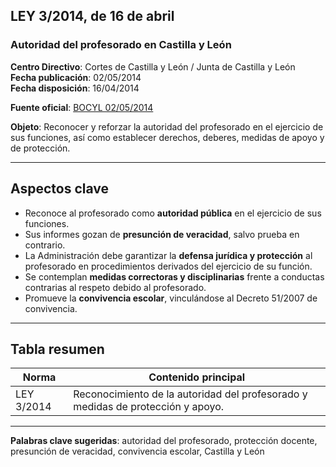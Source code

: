 ## LEY 3/2014, de 16 de abril
### Autoridad del profesorado en Castilla y León

**Centro Directivo**: Cortes de Castilla y León / Junta de Castilla y León  
**Fecha publicación**: 02/05/2014  
**Fecha disposición**: 16/04/2014  

**Fuente oficial**: [BOCYL 02/05/2014](https://bocyl.jcyl.es/boletines/2014/05/02/pdf/BOCYL-D-02052014-1.pdf)

**Objeto**: Reconocer y reforzar la autoridad del profesorado en el ejercicio de sus funciones, así como establecer derechos, deberes, medidas de apoyo y de protección.

---

## Aspectos clave

- Reconoce al profesorado como **autoridad pública** en el ejercicio de sus funciones.  
- Sus informes gozan de **presunción de veracidad**, salvo prueba en contrario.  
- La Administración debe garantizar la **defensa jurídica y protección** al profesorado en procedimientos derivados del ejercicio de su función.  
- Se contemplan **medidas correctoras y disciplinarias** frente a conductas contrarias al respeto debido al profesorado.  
- Promueve la **convivencia escolar**, vinculándose al Decreto 51/2007 de convivencia.  

---

## Tabla resumen

| Norma           | Contenido principal                                                                  |
|-----------------|---------------------------------------------------------------------------------------|
| LEY 3/2014      | Reconocimiento de la autoridad del profesorado y medidas de protección y apoyo.      |

---

**Palabras clave sugeridas**: autoridad del profesorado, protección docente, presunción de veracidad, convivencia escolar, Castilla y León
